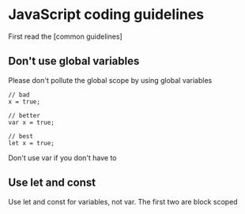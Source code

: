# JavaScript coding guidelines

First read the [common guidelines]

## Don't use global variables
Please don't pollute the global scope by using global variables
```
// bad
x = true;

// better
var x = true;

// best
let x = true;
```
Don't use var if you don't have to

## Use let and const
Use let and const for variables, not var. The first two are block scoped
